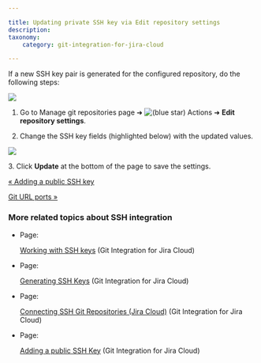 ```yaml
---

title: Updating private SSH key via Edit repository settings
description:
taxonomy:
    category: git-integration-for-jira-cloud

---
```

If a new SSH key pair is generated for the configured repository, do the following steps:

![](https://bigbrassband.atlassian.net/wiki/download/thumbnails/1923023876/gitcloud-gitmgr-actions-edit-repo-cfg-sel.png?version=1&modificationDate=1631014289233&cacheVersion=1&api=v2&width=680&height=454)

1.  Go to Manage git repositories page ➜ ![(blue star)](/wiki/s/-1639011364/6452/8b4898d3c114827e64ec143b4fa79bb76a6cfa5b/_/images/icons/emoticons/star_blue.png) Actions ➜ **Edit repository settings**.

2.  Change the SSH key fields (highlighted below) with the updated values.


![](https://bigbrassband.atlassian.net/wiki/download/thumbnails/1923023876/gitcloud-gitmgr-edit-repo-cfg-sshkey.png?version=1&modificationDate=1631014289241&cacheVersion=1&api=v2&width=680&height=288)

3\. Click **Update** at the bottom of the page to save the settings.

[« Adding a public SSH key](/wiki/spaces/GITCLOUD/pages/1923023758/Adding+a+public+SSH+Key)

[Git URL ports »](/wiki/spaces/GITCLOUD/pages/1937965122/Git+URL+Ports)

### More related topics about SSH integration

*   Page:

    [Working with SSH keys](/wiki/spaces/GITCLOUD/pages/1923023617/Working+with+SSH+keys) (Git Integration for Jira Cloud)

*   Page:

    [Generating SSH Keys](/wiki/spaces/GITCLOUD/pages/1923023647/Generating+SSH+Keys) (Git Integration for Jira Cloud)

*   Page:

    [Connecting SSH Git Repositories (Jira Cloud)](/wiki/spaces/GITCLOUD/pages/1923023732) (Git Integration for Jira Cloud)

*   Page:

    [Adding a public SSH Key](/wiki/spaces/GITCLOUD/pages/1923023758/Adding+a+public+SSH+Key) (Git Integration for Jira Cloud)